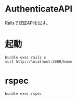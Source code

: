 # AuthenticateAPI

Railsで認証APIを試す。

# 起動

```
bundle exec rails s
curl http://localhost:3000/home
```

# rspec

```
bundle exec rspec
```
